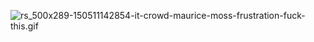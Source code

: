 ![rs_500x289-150511142854-it-crowd-maurice-moss-frustration-fuck-this.gif](https://bitbucket.org/repo/ErqGjA/images/1017459541-rs_500x289-150511142854-it-crowd-maurice-moss-frustration-fuck-this.gif)